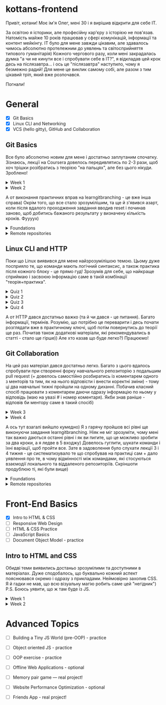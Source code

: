 # kottans-frontend
Привіт, котани! Моє ім'я Олег, мені 30 і я вирішив відкрити для себе ІТ. 

За освітою я історики, але професійну кар'єру з історією не пов'язав. Натомість майже 10 років працював у сфері комунікацій, інформації та контент мейкінгу. IТ було для мене завжди цікавим, але здавалось чимось абсолютно протележним до уявлень та світосприйняття типового гуманітарія) Кожного чергового разу, коли мені закрадалась думка "а чи не кинути все і спробувати себе в ІТ?", я відкладав цей крок десь на післязавтра... і ось це "післязавтра" наступило, чому я безмежно радий! Для мене це виклик самому собі, але разом з тим цікавий тріп, який вже розпочався. 

Погнали! 

# General

- [x] Git Basics
- [x] Linux CLI and Networking
- [x] VCS (hello gitty), GitHub and Collaboration

## Git Basics
Все було абсолютно новим для мене і достатньо заплутаним спочатку. Зізнаюсь, лекції на Coursera довелось передивлятись по 2-3 рази, щоб хоч трішки розібратись з теорією "на пальцях", але без цього нікуди. Зроблено!

<details>

<summary>Week 1</summary>

![image-link](folder_General/Week_1_Git.png)

</details>

<details>

<summary>Week 2</summary>

![image-link](folder_General/Week_2_Git.png)

</details>

А от виконання практичних вправ на learngitbranching - це вже інша справа) Окрім того, що все стало зрозумілішим, та ще й з'явився азарт, коли після вдалого проходження завдання вводив reset і починав заново, щоб добитись бажаного результату у визначену кількість кроків. Фуууух)

<details>

<summary>Foundations</summary>

![image-link](folder_General/Foundations.png)

</details>

<details>

<summary>Remote repositories</summary>

![image-link](folder_General/Remote_repositories.png)

</details>

## Linux CLI and HTTP

Поки що Linux виявився для мене найзрозумілішою темою. Цьому дуже посприяло те, що команди мають логічний синтаксис, а також практика після кожного блоку - це прямо гуд! Зрозумів для себе, що найкраще сприймаю і засвоюю інформацію саме в такій комбінації "теорія+практика".

<details>

<summary>Quiz 1</summary>

![image-link](task_linux_cli/Quiz_1.png)

</details>

<details>

<summary>Quiz 2</summary>

![image-link](task_linux_cli/Quiz_2.png)

</details>

<details>

<summary>Quiz 3</summary>

![image-link](task_linux_cli/Quiz_3.png)

</details>

<details>

<summary>Quiz 4</summary>

![image-link](task_linux_cli/Quiz_4.png)

</details>

А от HTTP дався достатньо важко (та й чи дався - це питання). Багато інформації, термінів. Розумію, що потрібно це переварити і десь почати розглядати вже в практичному ключі, щоб потім повернутись до теорії ще раз. Почитав також додаткові матеріали, які рекомендувались в статті - стало ще гірше)) Але хто казав що буде легко?) Працюємо!

## Git Collaboration

На цей раз матеріал дався достатньо легко. Багато з цього вдалось спробувати при створенні форку навчального репозиторію з подальшим pull request (+ довелось самостійно розбиратись із коментарем одного з менторів та тим, як на нього відповісти і внести коректні зміни) - тому ці два навчальні тижні пройшли на одному диханні. Побачив класний спосіб працювати з коментарем даючи одразу інформацію по ньому у відповідь (маю на увазі # і номер коментаря). Якби знав раніше - відповів би ментору саме в такий спосіб)

<details>

<summary>Week 3</summary>

![image-link](task_git_collaboration/Week_3_Git.png)

</details>

<details>

<summary>Week 4</summary>

![image-link](task_git_collaboration/Week_4_Git.png)

</details>

А ось тут взагалі вийшло кумедно) Я з гарячу пройшов всі рівні ще виконуючи завдання learngitbranching. Ніяк не міг зрозуміти, чому мені так важко даються останні рівні і як ви пигите, що це можливо зробити за два кроки, а я ледве в 5 входжу) Довелось гуглити, шукати команди і їхні варіації, щоб пройти все. Зате в задоволення було слухати лекції 3 і 4 тижня - це систематизувало те що спробував на практиці сам + дало уявлення про те, в чому відмінності між командами, які стосуються взаємодії локального та віддаленого репозиторіїв. Скріншоти продублюю ті, які були вище)

<details>

<summary>Foundations</summary>

![image-link](task_git_collaboration/Foundations.png)

</details>

<details>

<summary>Remote repositories</summary>

![image-link](task_git_collaboration/Remote_repositories.png)

</details>


# Front-End Basics

- [x] Intro to HTML & CSS
- [ ] Responsive Web Design
- [ ] HTML & CSS Practice
- [ ] JavaScript Basics
- [ ] Document Object Model - practice

## Intro to HTML and CSS

Обидві теми виявились достаньо зрозумілими та доступними в матеріалах. Дуже сподобалось, що буквально кожний аспект пояснювався окремо і одразу з прикладами. Неймовірно захопив CSS. Я й гадки не мав, що всю візуальну магію робить саме цей "негідник") P.S. Боюсь уявити, що ж там буде із JS.

<details>

<summary>Week 1</summary>
![image-link](task_html_css_intro/Week_1_HTML.png)

</details>

<details>

<summary>Week 2</summary>
![image-link](task_html_css_intro/Week_1_CSS.png)

</details>

# Advanced Topics

- [ ] Building a Tiny JS World (pre-OOP) - practice
- [ ] Object oriented JS - practice
- [ ] OOP exercise - practice
- [ ] Offline Web Applications - optional
- [ ] Memory pair game — real project!
- [ ] Website Performance Optimization - optional
- [ ] Friends App - real project!

